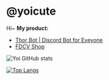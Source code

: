 # @yoicute
Hi~
__My product:__

- [Thor Bot | Discord Bot for Eveyone](https://thorbot.xyz)
- [FDCV Shop](https://fdcvshop.com)

![Yoi GitHub stats](https://github-readme-stats.vercel.app/api?username=thiennguyenqn&show_icons=true&theme=radical)

[![Top Langs](https://github-readme-stats.vercel.app/api/top-langs/?username=thiennguyenqn&layout=compact)](https://github.com/thiennguyenqn/)

